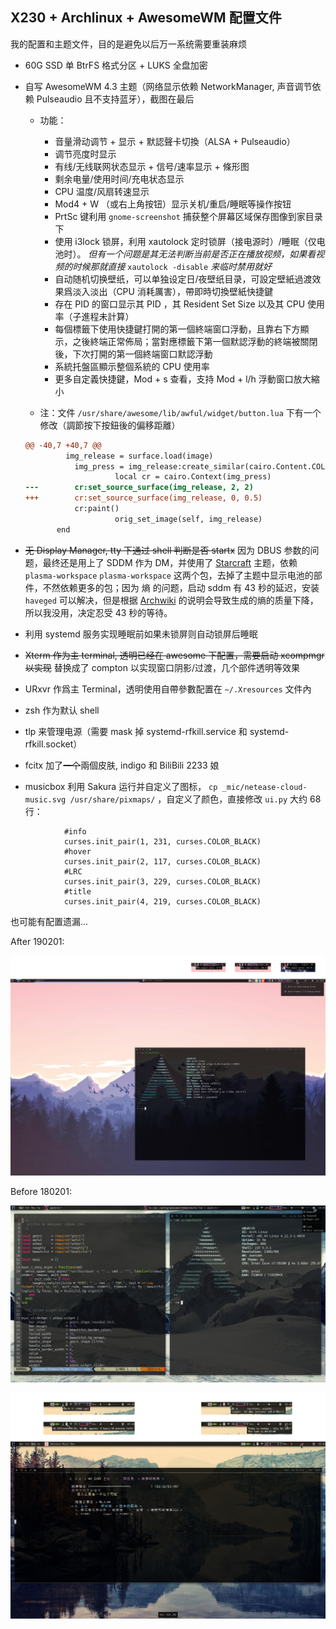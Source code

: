 ## X230 + Archlinux + AwesomeWM 配置文件

我的配置和主题文件，目的是避免以后万一系统需要重装麻烦

* 60G SSD 单 BtrFS 格式分区 + LUKS 全盘加密
* 自写 AwesomeWM 4.3 主题（网络显示依赖 NetworkManager, 声音调节依赖 Pulseaudio 且不支持蓝牙），截图在最后

  * 功能：

    * 音量滑动调节 + 显示 + 默認聲卡切換（ALSA + Pulseaudio）
    * 调节亮度时显示
    * 有线/无线联网状态显示 + 信号/速率显示 + 條形图
    * 剩余电量/使用时间/充电状态显示
    * CPU 温度/风扇转速显示
    * Mod4 + W （或右上角按钮）显示关机/重启/睡眠等操作按钮
    * PrtSc 键利用 `gnome-screenshot` 捕获整个屏幕区域保存图像到家目录下
    * 使用 i3lock 锁屏，利用 xautolock 定时锁屏（接电源时）/睡眠（仅电池时）。 *但有一个问题是其无法判断当前是否正在播放视频，如果看视频的时候那就直接* `xautolock -disable` *来临时禁用就好*
    * 自动随机切换壁纸，可以单独设定日/夜壁纸目录，可設定壁紙過渡效果爲淡入淡出（CPU 消耗厲害），帶即時切換壁紙快捷鍵
    * 存在 PID 的窗口显示其 PID ，其 Resident Set Size 以及其 CPU 使用率（子進程未計算）
    * 每個標籤下使用快捷鍵打開的第一個終端窗口浮動，且靠右下方顯示，之後終端正常佈局；當對應標籤下第一個默認浮動的終端被關閉後，下次打開的第一個終端窗口默認浮動
    * 系統托盤區顯示整個系統的 CPU 使用率
    * 更多自定義快捷鍵，Mod + s 查看，支持 Mod + l/h 浮動窗口放大縮小

  * 注：文件 `/usr/share/awesome/lib/awful/widget/button.lua` 下有一个修改（調節按下按鈕後的偏移距離）

  ```diff
  @@ -40,7 +40,7 @@
           img_release = surface.load(image)
             img_press = img_release:create_similar(cairo.Content.COLOR_ALPHA, img_release.width, img_release.height)
                      local cr = cairo.Context(img_press)
  ---        cr:set_source_surface(img_release, 2, 2)
  +++        cr:set_source_surface(img_release, 0, 0.5)
             cr:paint()
                      orig_set_image(self, img_release)
         end
  ```

* <s>无 Display Manager, tty 下通过 shell 判断是否 startx</s> 因为 DBUS 参数的问题，最终还是用上了 SDDM 作为 DM，并使用了 [Starcraft](https://www.opendesktop.org/p/1231525/) 主题，依赖 `plasma-workspace` `plasma-workspace` 这两个包，去掉了主题中显示电池的部件，不然依赖更多的包；因为 熵 的问题，启动 sddm 有 43 秒的延迟，安装 `haveged` 可以解决，但是根据 [Archwiki](https://wiki.archlinux.org/index.php/Haveged) 的说明会导致生成的熵的质量下降，所以我没用，决定忍受 43 秒的等待。
* 利用 systemd 服务实现睡眠前如果未锁屏则自动锁屏后睡眠
* <s>Xterm 作为主 terminal, 透明已经在 awesome 下配置，需要启动 xcompmgr 以实现</s> 替换成了 compton 以实现窗口阴影/过渡，几个部件透明等效果
* URxvr 作爲主 Terminal，透明使用自帶參數配置在 `~/.Xresources` 文件內
* zsh 作为默认 shell
* tlp 来管理电源（需要 mask 掉 systemd-rfkill.service 和 systemd-rfkill.socket）
* fcitx 加了<s>一个</s>兩個皮肤, indigo 和 BiliBili 2233 娘
* musicbox 利用 Sakura 运行并自定义了图标， `cp _mic/netease-cloud-music.svg /usr/share/pixmaps/` ，自定义了颜色，直接修改 `ui.py` 大约 68 行：

```
            #info
            curses.init_pair(1, 231, curses.COLOR_BLACK)
            #hover
            curses.init_pair(2, 117, curses.COLOR_BLACK)
            #LRC
            curses.init_pair(3, 229, curses.COLOR_BLACK)
            #title
            curses.init_pair(4, 219, curses.COLOR_BLACK)
```

也可能有配置遗漏...

After 190201:

![screenshot0](screenshot2.png)

Before 180201:

![screenshot0](screenshot0.png)

![screenshot1](screenshot1.png)

